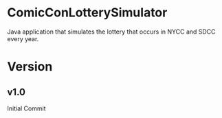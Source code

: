 # ComicConLotterySimulator
Java application that simulates the lottery that occurs in NYCC and SDCC every year.

# Version
## v1.0
Initial Commit

